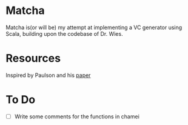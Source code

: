 # Matcha

Matcha is(or will be) my attempt at implementing a VC generator using Scala, building upon the codebase of Dr. Wies.

# Resources
Inspired by Paulson and his [paper](https://arxiv.org/ftp/cs/papers/9301/9301110.pdf)

# To Do

* [ ] Write some comments for the functions in chamei
 

